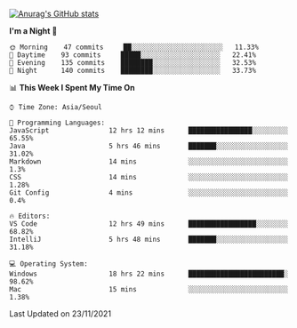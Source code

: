 
<!--
**BHyeonKim/BHyeonKim** is a ✨ _special_ ✨ repository because its `README.md` (this file) appears on your GitHub profile.

Here are some ideas to get you started:

- 🔭 I’m currently working on ...
- 🌱 I’m currently learning ...
- 👯 I’m looking to collaborate on ...
- 🤔 I’m looking for help with ...
- 💬 Ask me about ...
- 📫 How to reach me: ...
- 😄 Pronouns: ...
- ⚡ Fun fact: ...
-->
[![Anurag's GitHub stats](https://github-readme-stats.vercel.app/api?username=BHyeonKim&show_icons=true&theme=dark)
](https://github.com/anuraghazra/github-readme-stats)
<!--START_SECTION:waka-->
**I'm a Night 🦉** 

```text
🌞 Morning    47 commits     ██░░░░░░░░░░░░░░░░░░░░░░░   11.33% 
🌆 Daytime    93 commits     █████░░░░░░░░░░░░░░░░░░░░   22.41% 
🌃 Evening    135 commits    ████████░░░░░░░░░░░░░░░░░   32.53% 
🌙 Night      140 commits    ████████░░░░░░░░░░░░░░░░░   33.73%

```


📊 **This Week I Spent My Time On** 

```text
⌚︎ Time Zone: Asia/Seoul

💬 Programming Languages: 
JavaScript               12 hrs 12 mins      ████████████████░░░░░░░░░   65.55% 
Java                     5 hrs 46 mins       ███████░░░░░░░░░░░░░░░░░░   31.02% 
Markdown                 14 mins             ░░░░░░░░░░░░░░░░░░░░░░░░░   1.3% 
CSS                      14 mins             ░░░░░░░░░░░░░░░░░░░░░░░░░   1.28% 
Git Config               4 mins              ░░░░░░░░░░░░░░░░░░░░░░░░░   0.4%

🔥 Editors: 
VS Code                  12 hrs 49 mins      █████████████████░░░░░░░░   68.82% 
IntelliJ                 5 hrs 48 mins       ███████░░░░░░░░░░░░░░░░░░   31.18%

💻 Operating System: 
Windows                  18 hrs 22 mins      ████████████████████████░   98.62% 
Mac                      15 mins             ░░░░░░░░░░░░░░░░░░░░░░░░░   1.38%

```


 Last Updated on 23/11/2021
<!--END_SECTION:waka-->

